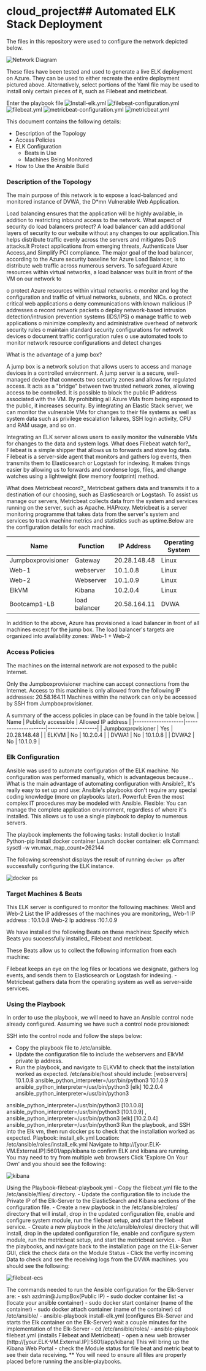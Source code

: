 # cloud_project## Automated ELK Stack Deployment

The files in this repository were used to configure the network depicted below.

![Network Diagram](https://github.com/mshossain20/cloud_project/blob/1aec6224e482eab8497dcb1a97491df25d2d768e/diagram/NETWORK%20DIAGRAM.png) 


These files have been tested and used to generate a live ELK deployment on Azure. They can be used to either recreate the entire deployment pictured above. Alternatively, select portions of the Yaml file may be used to install only certain pieces of it, such as Filebeat and metricbeat.

Enter the playbook file 
  ![Install-elk.yml](https://github.com/mshossain20/cloud_project/blob/1aec6224e482eab8497dcb1a97491df25d2d768e/Ansible/install-elk%20.yml)
  ![filebeat-configuration.yml](https://github.com/mshossain20/cloud_project/blob/1aec6224e482eab8497dcb1a97491df25d2d768e/Ansible/filebeat-config%20.yml)
  ![filebeat.yml](https://github.com/mshossain20/cloud_project/blob/1aec6224e482eab8497dcb1a97491df25d2d768e/Ansible/filebeat.yml)
  ![metricbeat-configuration.yml](https://github.com/mshossain20/cloud_project/blob/1aec6224e482eab8497dcb1a97491df25d2d768e/Ansible/metricbeat-config.yml)
  ![metricbeat.yml](https://github.com/mshossain20/cloud_project/blob/main/Ansible/metricbeat.yml)
  

This document contains the following details:
- Description of the Topology
- Access Policies
- ELK Configuration
  - Beats in Use
  - Machines Being Monitored
- How to Use the Ansible Build


### Description of the Topology

The main purpose of this network is to expose a load-balanced and monitored instance of DVWA, the D*mn Vulnerable Web Application.

Load balancing ensures that the application will be highly available, in addition to restricting inbound access to the network.
 What aspect of security do load balancers protect? 
A load balancer can add additional layers of security to our website without any changes to our application.This helps distribute traffic evenly across the servers and mitigates DoS attacks.It Protect applications from emerging threats, Authenticate User Access,and Simplify PCI compliance. The major goal of the load balancer, according to the Azure security baseline for Azure Load Balancer, is to distribute web traffic across numerous servers. To safeguard Azure resources within virtual networks, a load balancer was built in front of the VM on our network to

o protect Azure resources within virtual networks.
o monitor and log the configuration and traffic of virtual networks, subnets, and NICs.
o protect critical web applications
o deny communications with known malicious IP addresses
o record network packets
o deploy network-based intrusion detection/intrusion prevention systems (IDS/IPS)
o manage traffic to web applications
o minimize complexity and administrative overhead of network security rules
o maintain standard security configurations for network devices
o document traffic configuration rules
o use automated tools to monitor network resource configurations and detect changes

What is the advantage of a jump box?

A jump box is a network solution that allows users to access and manage devices in a controlled environment. A jump server is a secure, well-managed device that connects two security zones and allows for regulated access. It acts as a "bridge" between two trusted network zones, allowing access to be controlled. It is possible to block the public IP address associated with the VM. By prohibiting all Azure VMs from being exposed to the public, it increases security. By integrating an Elastic Stack server, we can monitor the vulnerable VMs for changes to their file systems as well as system data such as privilege escalation failures, SSH login activity, CPU and RAM usage, and so on.

Integrating an ELK server allows users to easily monitor the vulnerable VMs for changes to the data  and system logs.
 What does Filebeat watch for?_
Filebeat is a simple shipper that allows us to forwards and store log data. Filebeat is a server-side agent that monitors and gathers log events, then transmits them to Elasticsearch or Logstash for indexing. It makes things easier by allowing us to forwards and condense logs, files, and change watches using a lightweight (low memory footprint) method.

What does Metricbeat record?_
Metricbeat gathers data and transmits it to a destination of our choosing, such as Elasticsearch or Logstash. To assist us manage our servers, Metricbeat collects data from the system and services running on the server, such as Apache. HAProxy. Metricbeat is a server monitoring programme that takes data from the server's system and services to track machine metrics and statistics such as uptime.Below are the configuration details for each machine.



| Name               | Function      | IP Address   | Operating System |
|--------------------|---------------|--------------|------------------|
| Jumpboxprovisioner | Gateway       | 20.28.148.48 | Linux            |
| Web-1              | webserver     | 10.1.0.8     | Linux            |
| Web-2              | Webserver     | 10.1.0.9     | Linux            |
| ElkVM              | Kibana        | 10.2.0.4     | Linux            |
| Bootcamp1-LB       | load balancer | 20.58.164.11 | DVWA             |

In addition to the above, Azure has provisioned a load balancer in front of all machines except for the jump box. The load balancer's targets are organized into availability zones: Web-1 + Web-2

### Access Policies

The machines on the internal network are not exposed to the public Internet. 

Only the Jumpboxprovisioner machine can accept connections from the Internet. Access to this machine is only allowed from the following IP addresses:
 20.58.164.11 Machines within the network can only be accessed by SSH from Jumpboxprovisioner.


A summary of the access policies in place can be found in the table below.
| Name               | Publicly accessible | Allowed IP address |
|--------------------|---------------------|--------------------|
| Jumpboxprovisioner | Yes                 | 20.28.148.48       |
| ELKVM              | No                  | 10.2.0.4           |
| DVWA1              | No                  | 10.1.0.8           |
| DVWA2              | No                  | 10.1.0.9           |


### Elk Configuration

Ansible was used to automate configuration of the ELK machine. No configuration was performed manually, which is advantageous because...
What is the main advantage of automating configuration with Ansible?_
It's really easy to set up and use: Ansible's playbooks don't require any special coding knowledge (more on playbooks later). Powerful: Even the most complex IT procedures may be modeled with Ansible. Flexible: You can manage the complete application environment, regardless of where it's installed. This allows us to use a single playbook to deploy to numerous servers.

The playbook implements the following tasks:
Install docker.io
Install Python-pip
Install docker container
Launch docker container: elk
Command: sysctl -w vm.max_map_count=262144

The following screenshot displays the result of running `docker ps` after successfully configuring the ELK instance.

![docker ps](https://github.com/mshossain20/cloud_project/blob/71ac2b493b9ba5afab1907befe5ca12eeee6a5c2/Images/docker.png) 


### Target Machines & Beats
This ELK server is configured to monitor the following machines:
Web1 and Web-2
List the IP addresses of the machines you are monitoring_
Web-1 IP address : 10.1.0.8
Web-2 Ip address :10.1.0.9

We have installed the following Beats on these machines:
Specify which Beats you successfully installed_
Filebeat and metricbeat.

These Beats allow us to collect the following information from each machine:

Filebeat keeps an eye on the log files or locations we designate, gathers log events, and sends them to Elasticsearch or Logstash for indexing. - Metricbeat gathers data from the operating system as well as server-side services.

### Using the Playbook
In order to use the playbook, we will need to have an Ansible control node already configured. Assuming we have such a control node provisioned: 

SSH into the control node and follow the steps below:
- Copy the playbook file to /etc/ansible.
- Update the configuration file to include the webservers and ElkVM private Ip address. 
- Run the playbook, and navigate to ELKVM to check that the installation worked as expected.
/etc/ansible/host should include: [webservers]
10.1.0.8  ansible_python_interpreter=/usr/bin/python3
10.1.0.9  ansible_python_interpreter=/usr/bin/python3
[elk]
10.2.0.4  ansible_python_interpreter=/usr/bin/python3


ansible_python_interpreter=/usr/bin/python3 [10.1.0.8] ansible_python_interpreter=/usr/bin/python3 [10.1.0.9] , ansible_python_interpreter=/usr/bin/python3 [elk] [10.2.0.4] ansible_python_interpreter=/usr/bin/python3 Run the playbook, and SSH into the Elk vm, then run docker ps to check that the installation worked as expected. Playbook: install_elk.yml Location: /etc/ansible/roles/install_elk.yml Navigate to http://[your.ELK-VM.External.IP]:5601/app/kibana to confirm ELK and kibana are running. You  may need to try from multiple web browsers Click 'Explore On Your Own' and you should see the following:

![kibana](https://github.com/mshossain20/cloud_project/blob/28005e91aba7c3ae09d3fd0a84916ca23ff519b3/Images/kibana.png)

Using the Playbook-filebeat-playbook.yml - Copy the filebeat.yml file to the /etc/ansible/files/ directory. - Update the configuration file to include the Private IP of the Elk-Server to the ElasticSearch and Kibana sections of the configuration file. - Create a new playbook in the /etc/ansible/roles/ directory that will install, drop in the updated configuration file, enable and configure system module, run the filebeat setup, and start the filebeat service. - Create a new playbook in the /etc/ansible/roles/ directory that will install, drop in the updated configuration file, enable and configure system module, run the metricbeat setup, and start the metricbeat service. - Run the playbooks, and navigate back to the installation page on the ELk-Server GUI, click the check data on the Module Status - Click the verfiy incoming Data to check and see the receiving logs from the DVWA machines. you should see the following:

![filebeat-ecs](https://github.com/mshossain20/cloud_project/blob/913715b9a6f4be97aeb01548b27517356d5b920f/Images/filebeat.png)

The commands needed to run the Ansible configuration for the Elk-Server are: - ssh azdmin@JumpBox(Public IP) - sudo docker container list -a (locate your ansible container) - sudo docker start container (name of the container) - sudo docker attach container (name of the container) cd /etc/ansible/ - ansible-playbook install-elk.yml (configures Elk-Server and starts the Elk container on the Elk-Server) wait a couple minutes for the implementation of the Elk-Server - cd /etc/ansible/roles/ - ansible-playbook filebeat.yml (installs Filebeat and Metricbeat) - open a new web browser (http://[your.ELK-VM.External.IP]:5601/app/kibana) This will bring up the Kibana Web Portal - check the Module status for file beat and metric beat to see their data receiving. ** You will need to ensure all files are properly placed before running the ansible-playbooks. 




